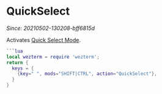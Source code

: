 # QuickSelect

*Since: 20210502-130208-bff6815d*

Activates [Quick Select Mode](../../../quickselect.md).

```lua
```lua
local wezterm = require 'wezterm';
return {
  keys = {
    {key=" ", mods="SHIFT|CTRL", action="QuickSelect"},
  }
}
```

